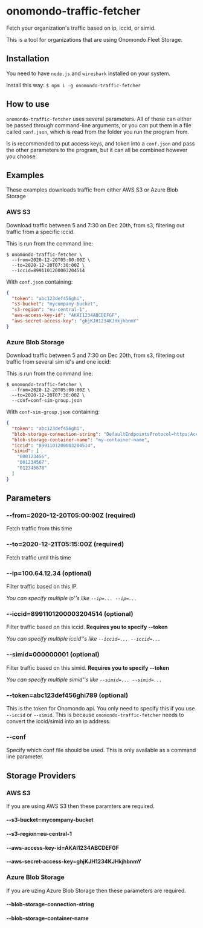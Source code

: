 # onomondo-traffic-fetcher

Fetch your organization's traffic based on ip, iccid, or simid.

This is a tool for organizations that are using Onomondo Fleet Storage.

## Installation

You need to have `node.js` and `wireshark` installed on your system.

Install this way: `$ npm i -g onomondo-traffic-fetcher`

## How to use

`onomondo-traffic-fetcher` uses several parameters. All of these can either be passed through command-line arguments, or you can put them in a file called `conf.json`, which is read from the folder you run the program from.

Is is recommended to put access keys, and token into a `conf.json` and pass the other parameters to the program, but it can all be combined however you choose.

## Examples

These examples downloads traffic from either AWS S3 or Azure Blob Storage

### AWS S3

Download traffic between 5 and 7:30 on Dec 20th, from s3, filtering out traffic from a specific iccid.

This is run from the command line:

```
$ onomondo-traffic-fetcher \
  --from=2020-12-20T05:00:00Z \
  --to=2020-12-20T07:30:00Z \
  --iccid=8991101200003204514
```

With `conf.json` containing:

``` json
{
  "token": "abc123def456ghi",
  "s3-bucket": "mycompany-bucket",
  "s3-region": "eu-central-1",
  "aws-access-key-id": "AKAI1234ABCDEFGF",
  "aws-secret-access-key": "ghjKJH1234KJHkjhbnmY"
}
```

### Azure Blob Storage

Download traffic between 5 and 7:30 on Dec 20th, from s3, filtering out traffic from several sim id's and one iccid:

This is run from the command line:

```
$ onomondo-traffic-fetcher \
  --from=2020-12-20T05:00:00Z \
  --to=2020-12-20T07:30:00Z \
  --conf=conf-sim-group.json
```

With `conf-sim-group.json` containing:

``` json
{
  "token": "abc123def456ghi",
  "blob-storage-connection-string": "DefaultEndpointsProtocol=https;AccountName=foobarbaz;AccountKey=a1b2c3;EndpointSuffix=core.windows.net",
  "blob-storage-container-name": "my-container-name",
  "iccid": "8991101200003204514",
  "simid": [
    "000123456",
    "001234567",
    "012345678"
  ]
}
```

## Parameters

### --from=2020-12-20T05:00:00Z (**required**)

Fetch traffic from this time

### --to=2020-12-21T05:15:00Z (**required**)

Fetch traffic until this time

### --ip=100.64.12.34 (optional)

Filter traffic based on this IP.

*You can specify multiple ip''s like `--ip=... --ip=...`*

### --iccid=8991101200003204514 (optional)

Filter traffic based on this iccid. **Requires you to specify --token**

*You can specify multiple iccid''s like `--iccid=... --iccid=...`*

### --simid=000000001 (optional)

Filter traffic based on this simid. **Requires you to specify --token**

*You can specify multiple simid''s like `--simid=... --simid=...`*

### --token=abc123def456ghi789 (optional)

This is the token for Onomondo api. You only need to specify this if you use `--iccid` or `--simid`. This is because `onomondo-traffic-fetcher` needs to convert the iccid/simid into an ip address.

### --conf

Specify which conf file should be used. This is only available as a command line parameter.

## Storage Providers

### AWS S3

If you are using AWS S3 then these paramters are required.

#### --s3-bucket=mycompany-bucket
#### --s3-region=eu-central-1
#### --aws-access-key-id=AKAI1234ABCDEFGF
#### --aws-secret-access-key=ghjKJH1234KJHkjhbnmY

### Azure Blob Storage

If you are uzing Azure Blob Storage then these parameters are required.

#### --blob-storage-connection-string
#### --blob-storage-container-name
